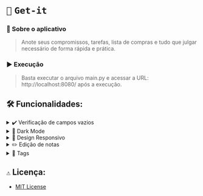# `📝` `Get-it`

### 📌 Sobre o aplicativo
>Anote seus compromissos, tarefas, lista de compras e tudo que julgar necessário de forma rápida e prática.

### ▶️ Execução
>Basta executar o arquivo main.py e acessar a URL: http://localhost:8080/ após a execução.


## 🛠️ Funcionalidades:

<details>
  <summary>✔️ Verificação de campos vazios</summary>

  Nosso aplicativo garante que nenhum dos campos de título e conteúdo podem estar vazios, garantindo uma experiência melhor para o usuário

</details>

<details>
  <summary>🌙 Dark Mode</summary>
  Não gosta daquela luz branca muito forte? Sem problemas! Basta clicar no ícone da lua no canto superior direito.
</details>

<details>
    <summary>🚀 Design Responsivo</summary> 
    Nosso aplicativo se adequa as proporções da sua tela.
</details>

<details>
    <summary>✏️ Edição de notas</summary>
    Nosso aplicativo também permite que você edite as anotações já feitas em algum post it
</details>

<details>
    <summary>📌 Tags</summary>
    Você pode atribuir uma tag a qualquer anotação sua, facilitando a organização de suas anotações.
</details>


## `⚠️` Licença:
- [MIT License](https://choosealicense.com/licenses/mit/)

